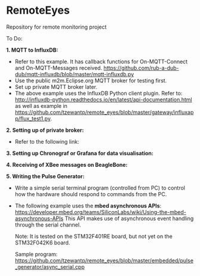 # RemoteEyes
Repository for remote monitoring project

To Do:

**1. MQTT to InfluxDB:**
   - Refer to this example. It has callback functions for On-MQTT-Connect and On-MQTT-Messages received.
     https://github.com/rub-a-dub-dub/mqtt-influxdb/blob/master/mqtt-influxdb.py
   - Use the public m2m.Eclipse.org MQTT broker for testing first.
   - Set up private MQTT broker later.     
   - The above example uses the InfluxDB Python client plugin. Refer to:
     http://influxdb-python.readthedocs.io/en/latest/api-documentation.html as well as
     example in https://github.com/tzewantp/remote_eyes/blob/master/gateway/influxapp/flux_test1.py.


**2. Setting up of private broker:**
   - Refer to the following link:
   

**3. Setting up Chronograf or Grafana for data visualisation:**


**4. Receiving of XBee messages on BeagleBone:**


**5. Writing the Pulse Generator:** 
   - Write a simple serial terminal program (controlled from PC) to control how the hardware should respond to commands from the PC.
   - The following example uses the **mbed asynchronous APIs**:
     https://developer.mbed.org/teams/SiliconLabs/wiki/Using-the-mbed-asynchronous-APIs
     This API makes use of asynchronous event handling through the serial channel.
     
     Note: It is tested on the STM32F401RE board, but not yet on the STM32F042K6 board.
     
     Sample program: https://github.com/tzewantp/remote_eyes/blob/master/embedded/pulse_generator/async_serial.cpp
